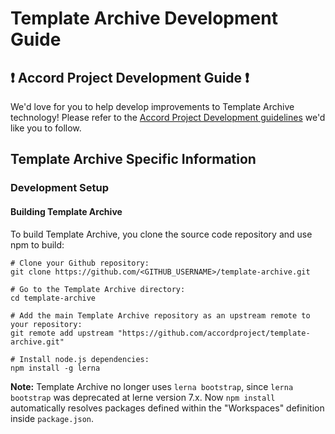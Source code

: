 # Template Archive Development Guide

## ❗ Accord Project Development Guide ❗
We'd love for you to help develop improvements to Template Archive technology! Please refer to the [Accord Project Development guidelines][apdev] we'd like you to follow.

## Template Archive Specific Information

### Development Setup

#### Building Template Archive

To build Template Archive, you clone the source code repository and use npm to build:

```shell
# Clone your Github repository:
git clone https://github.com/<GITHUB_USERNAME>/template-archive.git

# Go to the Template Archive directory:
cd template-archive

# Add the main Template Archive repository as an upstream remote to your repository:
git remote add upstream "https://github.com/accordproject/template-archive.git"

# Install node.js dependencies:
npm install -g lerna
```

**Note:** Template Archive no longer uses `lerna bootstrap`, since `lerna bootstrap` was deprecated at lerne version 7.x.  Now `npm install` automatically resolves packages defined within the "Workspaces" definition inside `package.json`.

[apdev]: https://github.com/accordproject/techdocs/blob/master/DEVELOPERS.md
